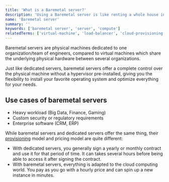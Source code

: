 ```yaml
---
title: 'What is a Baremetal server?'
description: 'Using a Baremetal server is like renting a whole house instead of a room to benefit from its full potential.'
name: 'Baremetal server'
summary: ''
keywords: ['baremetal server', 'server', 'compute']
relatedTerms: ['virtual-machine', 'load-balancer', 'cloud-provisioning']
---
```


Baremetal servers are physical machines dedicated to one organization/team of engineers, compared to virtual machines which share the underlying physical hardware between several organizations.

Just like dedicated servers, baremetal servers offer a complete control over the physical machine without a hypervisor pre-installed, giving you the flexibility to install your favorite operating system and optimize everything for your needs.

## Use cases of baremetal servers

- Heavy workload (Big Data, Finance, Gaming)
- Custom security or regulatory requirements
- Enterprise software (CRM, ERP)

While baremetal servers and dedicated servers offer the same thing, their [provisioning](#provisioning 'What is Provisioning?') model and pricing model are quite different:

- With dedicated servers, you generally sign a yearly or monthly contract and use it for that period of time. It can takes several hours before being able to access it after signing the contract.
- With baremetal servers, everything is adapted to the cloud computing world. You pay as you go with a hourly price and can spin up a new instance in minutes.
